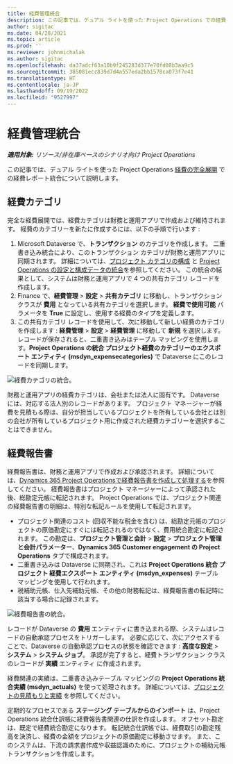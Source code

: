 ```yaml
---
title: 経費管理統合
description: この記事では、デュアル ライトを使った Project Operations での経費レポート統合について説明します。
author: sigitac
ms.date: 04/28/2021
ms.topic: article
ms.prod: ''
ms.reviewer: johnmichalak
ms.author: sigitac
ms.openlocfilehash: da37adcf63a10b9f245283d377e70fd08b3aa9c5
ms.sourcegitcommit: 385081ecc839d7d4a557eda2bb1578ca073f7e41
ms.translationtype: HT
ms.contentlocale: ja-JP
ms.lasthandoff: 09/19/2022
ms.locfileid: "9527997"
---
```

# <a name="expense-management-integration"></a>経費管理統合

_**適用対象:** リソース/非在庫ベースのシナリオ向け Project Operations_

この記事では、デュアル ライトを使った Project Operations [経費の完全展開](../expense/expense-overview.md) での経費レポート統合について説明します。

## <a name="expense-categories"></a>経費カテゴリ

完全な経費展開では、経費カテゴリは財務と運用アプリで作成および維持されます。 経費のカテゴリーを新たに作成するには、以下の手順で行います :

1. Microsoft Dataverse で、**トランザクション** のカテゴリを作成します。 二重書き込み統合により、このトランザクション カテゴリが財務と運用アプリに同期されます。 詳細については、[プロジェクト カテゴリの構成](/dynamics365/project-operations/project-accounting/configure-project-categories) と [Project Operations の設定と構成データの統合](resource-dual-write-setup-integration.md)を参照してください。 この統合の結果として、システムは財務と運用アプリで 4 つの共有カテゴリ レコードを作成します。
2. Finance で、**経費管理** > **設定** > **共有カテゴリ** に移動し、トランザクション クラスが **費用** となっている共有カテゴリを選択します。 **経費で使用可能** パラメータを **True** に設定し、使用する経費のタイプを定義します。
3. この共有カテゴリ レコードを使用して、次に移動して新しい経費のカテゴリを作成します : **経費管理** > **設定** > **経費管理** に移動して **新規** を選択します。 レコードが保存されると、二重書き込みはテーブル マッピングを使用します。**Project Operations の統合 プロジェクト経費のカテゴリーのエクスポート エンティティ (msdyn\_expensecategories)** で Dataverse にこのレコードを同期します。

  ![経費カテゴリの統合。](./media/DW6ExpenseCategories.png)

財務と運用アプリの経費カテゴリは、会社または法人に固有です。 Dataverse には、対応する法人別のレコードがあります。 プロジェクト マネージャーが経費を見積もる際は、自分が担当しているプロジェクトを所有している会社とは別の会社が所有しているプロジェクト用に作成された経費カテゴリーを選択することはできません。 

## <a name="expense-reports"></a>経費報告書

経費報告書は、財務と運用アプリで作成および承認されます。 詳細については、[Dynamics 365 Project Operationsで経費報告書を作成して処理する](/training/modules/create-process-expense-reports/)を参照してください。 経費報告書はプロジェクト マネージャーによって承認された後、総勘定元帳に転記されます。 Project Operations では、プロジェクト関連の経費報告書の明細は、特別な転記ルールを使用して転記されます。

  - プロジェクト関連のコスト (回収不能な税金を含む) は、総勘定元帳のプロジェクトの原価勘定にすぐには転記されるのではなく、費用統合勘定に転記されます。 この勘定は、**プロジェクト管理と会計** > **設定** > **プロジェクト管理と会計パラメーター**、**Dynamics 365 Customer engagement の Project Operations** タブで構成されます。
  - 二重書き込みは Dataverse に同期され、これは **Project Operations 統合 プロジェクト 経費エクスポート エンティティ (msdyn\_expenses)** テーブル マッピングを使用して行われます。
  - 税補助元帳、仕入先補助元帳、その他の財務転記は、経費報告書の転記時に該当する場合に記録されます。

  ![経費報告書の統合。](./media/DW6ExpenseReports.png)

レコードが Dataverse の **費用** エンティティに書き込まれる際、システムはレコードの自動承認プロセスをトリガーします。 必要に応じて、次にアクセスすることで、Dataverse の自動承認プロセスの状態を確認できます : **高度な設定** > **システム** > **システム ジョブ**。 承認が完了すると、経費トランザクション クラスのレコードが **実績** エンティティ に作成されます。

経費関連の実績は、二重書き込みテーブル マッピングの  **Project Operations 統合実績 (msdyn\_actuals)** を使って処理されます。 詳細については、[プロジェクトの見積もりと実績](resource-dual-write-estimates-actuals.md) を参照してください。

定期的なプロセスである **ステージング テーブルからのインポート** は、Project Operations 統合仕訳帳に経費報告書関連の仕訳を作成します。 オフセット勘定は、既定で経費統合勘定になります。 転記統合仕訳帳では、経費取引の勘定残高を決済し、経費の金額をプロジェクトの原価勘定に移動させます。 また、このシステムは、下流の請求書作成や収益認識のために、プロジェクトの補助元帳トランザクションを作成します。

